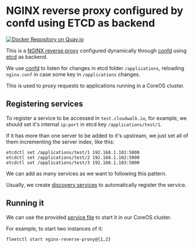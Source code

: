 # NGINX reverse proxy configured by confd using ETCD as backend

[![Docker Repository on Quay.io](https://quay.io/repository/cloudwalk/nginx-confd-etcd-reverse-proxy/status "Docker Repository on Quay.io")](https://quay.io/repository/cloudwalk/nginx-confd-etcd-reverse-proxy)

This is a [NGINX reverse proxy] configured dynamically through [confd] using [etcd]
as backend.

We use [confd] to listen for changes in etcd folder `/applications`, reloading
`nginx.conf` in case some key in `/applications` changes.

This is used to proxy requests to applications running in a CoreOS cluster.

## Registering services

To register a service to be accessed in `test.cloudwalk.io`, for example, we should
set it's internal `ip:port` in etcd key `/applications/test/1`.

If it has more than one server to be added to it's upstream, we just set all of
them incrementing the server index, like this:

```
etcdctl set /applications/test/1 192.168.1.101:5000
etcdctl set /applications/test/2 192.168.1.102:5000
etcdctl set /applications/test/3 192.168.1.103:5000
```

We can add as many services as we want to following this pattern.

Usually, we create [discovery services] to automatically register the service.

## Running it

We can use the provided [service file] to start it
in our CoreOS cluster.

For example, to start two instances of it:

```
fleetctl start nginx-reverse-proxy@{1,2}
```

[NGINX reverse proxy]:https://www.nginx.com/resources/admin-guide/reverse-proxy/
[confd]:https://github.com/kelseyhightower/confd
[etcd]:https://github.com/coreos/etcd
[discovery services]:https://github.com/coreos/fleet/blob/master/Documentation/examples/service-discovery.md
[service file]:nginx-reverse-proxy.service
